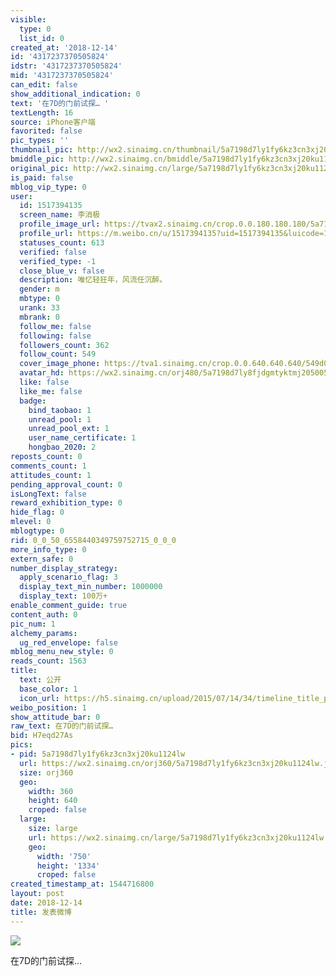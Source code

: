 ```yaml
---
visible:
  type: 0
  list_id: 0
created_at: '2018-12-14'
id: '4317237370505824'
idstr: '4317237370505824'
mid: '4317237370505824'
can_edit: false
show_additional_indication: 0
text: '在7D的门前试探… '
textLength: 16
source: iPhone客户端
favorited: false
pic_types: ''
thumbnail_pic: http://wx2.sinaimg.cn/thumbnail/5a7198d7ly1fy6kz3cn3xj20ku1124lw.jpg
bmiddle_pic: http://wx2.sinaimg.cn/bmiddle/5a7198d7ly1fy6kz3cn3xj20ku1124lw.jpg
original_pic: http://wx2.sinaimg.cn/large/5a7198d7ly1fy6kz3cn3xj20ku1124lw.jpg
is_paid: false
mblog_vip_type: 0
user:
  id: 1517394135
  screen_name: 李消极
  profile_image_url: https://tvax2.sinaimg.cn/crop.0.0.180.180.180/5a7198d7ly8fjdgmtyktmj20500500so.jpg?KID=imgbed,tva&Expires=1606399298&ssig=c%2FXMfRz3WL
  profile_url: https://m.weibo.cn/u/1517394135?uid=1517394135&luicode=10000011&lfid=2304131517394135_-_WEIBO_SECOND_PROFILE_WEIBO
  statuses_count: 613
  verified: false
  verified_type: -1
  close_blue_v: false
  description: 唯忆轻狂年，风流任沉醉。
  gender: m
  mbtype: 0
  urank: 33
  mbrank: 0
  follow_me: false
  following: false
  followers_count: 362
  follow_count: 549
  cover_image_phone: https://tva1.sinaimg.cn/crop.0.0.640.640.640/549d0121tw1egm1kjly3jj20hs0hsq4f.jpg
  avatar_hd: https://wx2.sinaimg.cn/orj480/5a7198d7ly8fjdgmtyktmj20500500so.jpg
  like: false
  like_me: false
  badge:
    bind_taobao: 1
    unread_pool: 1
    unread_pool_ext: 1
    user_name_certificate: 1
    hongbao_2020: 2
reposts_count: 0
comments_count: 1
attitudes_count: 1
pending_approval_count: 0
isLongText: false
reward_exhibition_type: 0
hide_flag: 0
mlevel: 0
mblogtype: 0
rid: 0_0_50_6558440349759752715_0_0_0
more_info_type: 0
extern_safe: 0
number_display_strategy:
  apply_scenario_flag: 3
  display_text_min_number: 1000000
  display_text: 100万+
enable_comment_guide: true
content_auth: 0
pic_num: 1
alchemy_params:
  ug_red_envelope: false
mblog_menu_new_style: 0
reads_count: 1563
title:
  text: 公开
  base_color: 1
  icon_url: https://h5.sinaimg.cn/upload/2015/07/14/34/timeline_title_public_default.png
weibo_position: 1
show_attitude_bar: 0
raw_text: 在7D的门前试探… ​​​
bid: H7eqd27As
pics:
- pid: 5a7198d7ly1fy6kz3cn3xj20ku1124lw
  url: https://wx2.sinaimg.cn/orj360/5a7198d7ly1fy6kz3cn3xj20ku1124lw.jpg
  size: orj360
  geo:
    width: 360
    height: 640
    croped: false
  large:
    size: large
    url: https://wx2.sinaimg.cn/large/5a7198d7ly1fy6kz3cn3xj20ku1124lw.jpg
    geo:
      width: '750'
      height: '1334'
      croped: false
created_timestamp_at: 1544716800
layout: post
date: 2018-12-14
title: 发表微博
---
```


![](http://wx2.sinaimg.cn/large/5a7198d7ly1fy6kz3cn3xj20ku1124lw.jpg)

在7D的门前试探… 


